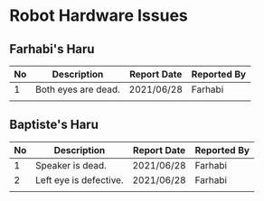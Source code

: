 # Robot Hardware Issues


## Farhabi's Haru

| No  | Description         | Report Date | Reported By |
| --- | ------------------- | ----------- | ----------- |
| 1   | Both eyes are dead. | 2021/06/28  | Farhabi     |
|     |                     |             |             |


## Baptiste's Haru

| No  | Description            | Report Date | Reported By |
| --- | ---------------------- | ----------- | ----------- |
| 1   | Speaker is dead.       | 2021/06/28  | Farhabi     |
| 2   | Left eye is defective. | 2021/06/28  | Farhabi     |
|     |                        |             |             |